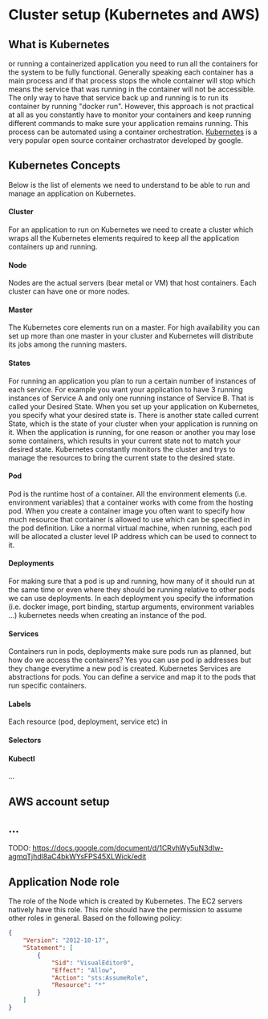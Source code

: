 # Cluster setup (Kubernetes and AWS)

## What is Kubernetes
or running a containerized application you need to run all the containers for the system to be fully functional. Generally speaking each container has a main process and if that process stops the whole container will stop which means the service that was running in the container will not be accessible. The only way to have that service back up and running is to run its container by running "docker run". However, this approach is not practical at all as you constantly have to monitor your containers and keep running different commands to make sure your application remains running. This process can be automated using a container orchestration. [Kubernetes](https://kubernetes.io/docs/concepts/overview/what-is-kubernetes/) is a very popular open source container orchastrator developed by google. 
## Kubernetes Concepts
Below is the list of elements we need to understand to be able to run and manage an application on Kubernetes.

#### Cluster
For an application to run on Kubernetes we need to create a cluster which wraps all the Kubernetes elements required to keep all the application containers up and running. 

#### Node
Nodes are the actual servers (bear metal or VM) that host containers. Each cluster can have one or more nodes.

#### Master
The Kubernetes core elements run on a master. For high availability you can set up more than one master in your cluster and Kubernetes will distribute its jobs among the running masters.

#### States
For running an application you plan to run a certain number of instances of each service. For example you want your application to have 3 running instances of Service A and only one running instance of Service B. That is called your Desired State. When you set up your application on Kubernetes, you specify what your desired state is. There is another state called current State, which is the state of your cluster when your application is running on it. When the application is running, for one reason or another you may lose some containers, which results in your current state not to match your desired state. Kubernetes constantly monitors the cluster and trys to manage the resources to bring the current state to the desired state.

#### Pod
Pod is the runtime host of a container. All the environment elements (i.e. environment variables) that a container works with come from the hosting pod. When you create a container image you often want to specify how much resource that container is allowed to use which can be specified in the pod definition. Like a normal virtual machine, when running, each pod will be allocated a cluster level IP address which can be used to connect to it.

#### Deployments
For making sure that a pod is up and running, how many of it should run at the same time or even where they should be running relative to other pods we can use deployments. In each deployment you specify the information (i.e. docker image, port binding, startup arguments, environment  variables ...) kubernetes needs when creating an instance of the pod.

#### Services
Containers run in pods, deployments make sure pods run as planned, but how do we access the containers? Yes you can use pod ip addresses but they change everytime a new pod is created. Kubernetes Services are abstractions for pods. You can define a service and map it to the pods that run specific containers.

#### Labels
Each resource (pod, deployment, service etc) in 


#### Selectors



#### Kubectl
...

## AWS account setup

## ...

TODO: https://docs.google.com/document/d/1CRvhWy5uN3dIw-agmqTjhdl8aC4bkWYsFPS45XLWick/edit

## Application Node role
The role of the Node which is created by Kubernetes. The EC2 servers natively have this role. This role should have the permission to assume other roles in general. Based on the following policy:
```json
{
    "Version": "2012-10-17",
    "Statement": [
        {
            "Sid": "VisualEditor0",
            "Effect": "Allow",
            "Action": "sts:AssumeRole",
            "Resource": "*"
        }
    ]
}
```
